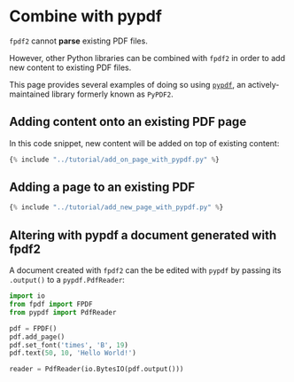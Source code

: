 # Combine with pypdf

`fpdf2` cannot **parse** existing PDF files.

However, other Python libraries can be combined with `fpdf2`
in order to add new content to existing PDF files.

This page provides several examples of doing so using [`pypdf`](https://github.com/py-pdf/pypdf), an actively-maintained library formerly known as `PyPDF2`.

## Adding content onto an existing PDF page
In this code snippet, new content will be added on top of existing content:
```python
{% include "../tutorial/add_on_page_with_pypdf.py" %}
```

## Adding a page to an existing PDF

```python
{% include "../tutorial/add_new_page_with_pypdf.py" %}
```

## Altering with pypdf a document generated with fpdf2
A document created with `fpdf2` can the be edited with `pypdf`
by passing its `.output()` to a `pypdf.PdfReader`:
```python
import io
from fpdf import FPDF
from pypdf import PdfReader

pdf = FPDF()
pdf.add_page()
pdf.set_font('times', 'B', 19)
pdf.text(50, 10, 'Hello World!')

reader = PdfReader(io.BytesIO(pdf.output()))
```
